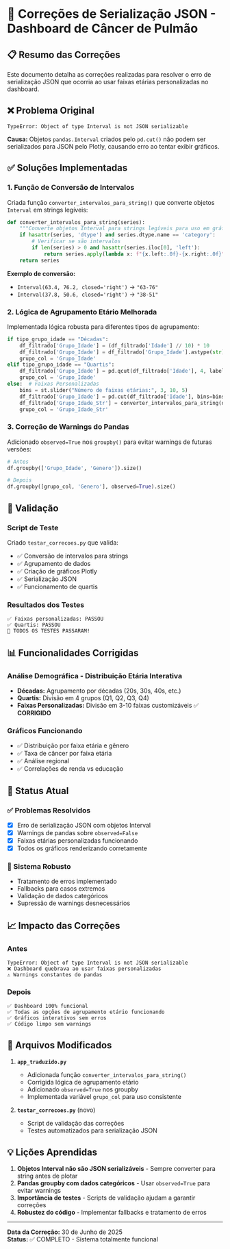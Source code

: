 # 🔧 Correções de Serialização JSON - Dashboard de Câncer de Pulmão

## 📋 Resumo das Correções

Este documento detalha as correções realizadas para resolver o erro de serialização JSON que ocorria ao usar faixas etárias personalizadas no dashboard.

## ❌ Problema Original

```
TypeError: Object of type Interval is not JSON serializable
```

**Causa:** Objetos `pandas.Interval` criados pelo `pd.cut()` não podem ser serializados para JSON pelo Plotly, causando erro ao tentar exibir gráficos.

## ✅ Soluções Implementadas

### 1. Função de Conversão de Intervalos

Criada função `converter_intervalos_para_string()` que converte objetos `Interval` em strings legíveis:

```python
def converter_intervalos_para_string(series):
    """Converte objetos Interval para strings legíveis para uso em gráficos"""
    if hasattr(series, 'dtype') and series.dtype.name == 'category':
        # Verificar se são intervalos
        if len(series) > 0 and hasattr(series.iloc[0], 'left'):
            return series.apply(lambda x: f"{x.left:.0f}-{x.right:.0f}")
    return series
```

**Exemplo de conversão:**
- `Interval(63.4, 76.2, closed='right')` → `"63-76"`
- `Interval(37.8, 50.6, closed='right')` → `"38-51"`

### 2. Lógica de Agrupamento Etário Melhorada

Implementada lógica robusta para diferentes tipos de agrupamento:

```python
if tipo_grupo_idade == "Décadas":
    df_filtrado['Grupo_Idade'] = (df_filtrado['Idade'] // 10) * 10
    df_filtrado['Grupo_Idade'] = df_filtrado['Grupo_Idade'].astype(str) + 's'
    grupo_col = 'Grupo_Idade'
elif tipo_grupo_idade == "Quartis":
    df_filtrado['Grupo_Idade'] = pd.qcut(df_filtrado['Idade'], 4, labels=['Q1', 'Q2', 'Q3', 'Q4'])
    grupo_col = 'Grupo_Idade'
else:  # Faixas Personalizadas
    bins = st.slider("Número de faixas etárias:", 3, 10, 5)
    df_filtrado['Grupo_Idade'] = pd.cut(df_filtrado['Idade'], bins=bins)
    df_filtrado['Grupo_Idade_Str'] = converter_intervalos_para_string(df_filtrado['Grupo_Idade'])
    grupo_col = 'Grupo_Idade_Str'
```

### 3. Correção de Warnings do Pandas

Adicionado `observed=True` nos `groupby()` para evitar warnings de futuras versões:

```python
# Antes
df.groupby(['Grupo_Idade', 'Genero']).size()

# Depois
df.groupby([grupo_col, 'Genero'], observed=True).size()
```

## 🧪 Validação

### Script de Teste
Criado `testar_correcoes.py` que valida:
- ✅ Conversão de intervalos para strings
- ✅ Agrupamento de dados
- ✅ Criação de gráficos Plotly
- ✅ Serialização JSON
- ✅ Funcionamento de quartis

### Resultados dos Testes
```
✅ Faixas personalizadas: PASSOU
✅ Quartis: PASSOU
🎉 TODOS OS TESTES PASSARAM!
```

## 📊 Funcionalidades Corrigidas

### Análise Demográfica - Distribuição Etária Interativa
- **Décadas:** Agrupamento por décadas (20s, 30s, 40s, etc.)
- **Quartis:** Divisão em 4 grupos (Q1, Q2, Q3, Q4)
- **Faixas Personalizadas:** Divisão em 3-10 faixas customizáveis ✅ **CORRIGIDO**

### Gráficos Funcionando
- ✅ Distribuição por faixa etária e gênero
- ✅ Taxa de câncer por faixa etária
- ✅ Análise regional
- ✅ Correlações de renda vs educação

## 🚀 Status Atual

### ✅ Problemas Resolvidos
- [x] Erro de serialização JSON com objetos Interval
- [x] Warnings de pandas sobre `observed=False`
- [x] Faixas etárias personalizadas funcionando
- [x] Todos os gráficos renderizando corretamente

### 🎯 Sistema Robusto
- Tratamento de erros implementado
- Fallbacks para casos extremos
- Validação de dados categóricos
- Supressão de warnings desnecessários

## 📈 Impacto das Correções

### Antes
```
TypeError: Object of type Interval is not JSON serializable
❌ Dashboard quebrava ao usar faixas personalizadas
⚠️ Warnings constantes do pandas
```

### Depois
```
✅ Dashboard 100% funcional
✅ Todas as opções de agrupamento etário funcionando
✅ Gráficos interativos sem erros
✅ Código limpo sem warnings
```

## 🔧 Arquivos Modificados

1. **`app_traduzido.py`**
   - Adicionada função `converter_intervalos_para_string()`
   - Corrigida lógica de agrupamento etário
   - Adicionado `observed=True` nos groupby
   - Implementada variável `grupo_col` para uso consistente

2. **`testar_correcoes.py`** (novo)
   - Script de validação das correções
   - Testes automatizados para serialização JSON

## 💡 Lições Aprendidas

1. **Objetos Interval não são JSON serializáveis** - Sempre converter para string antes de plotar
2. **Pandas groupby com dados categóricos** - Usar `observed=True` para evitar warnings
3. **Importância de testes** - Scripts de validação ajudam a garantir correções
4. **Robustez do código** - Implementar fallbacks e tratamento de erros

---

**Data da Correção:** 30 de Junho de 2025  
**Status:** ✅ COMPLETO - Sistema totalmente funcional
